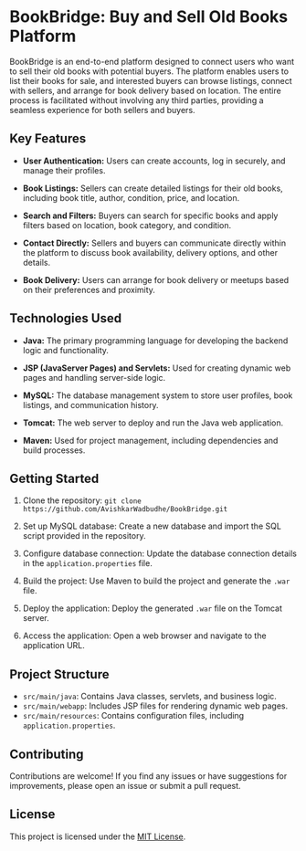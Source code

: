 # BookBridge: Buy and Sell Old Books Platform

BookBridge is an end-to-end platform designed to connect users who want to sell their old books with potential buyers. The platform enables users to list their books for sale, and interested buyers can browse listings, connect with sellers, and arrange for book delivery based on location. The entire process is facilitated without involving any third parties, providing a seamless experience for both sellers and buyers.

## Key Features

- **User Authentication:** Users can create accounts, log in securely, and manage their profiles.

- **Book Listings:** Sellers can create detailed listings for their old books, including book title, author, condition, price, and location.

- **Search and Filters:** Buyers can search for specific books and apply filters based on location, book category, and condition.

- **Contact Directly:** Sellers and buyers can communicate directly within the platform to discuss book availability, delivery options, and other details.

- **Book Delivery:** Users can arrange for book delivery or meetups based on their preferences and proximity.

## Technologies Used

- **Java:** The primary programming language for developing the backend logic and functionality.

- **JSP (JavaServer Pages) and Servlets:** Used for creating dynamic web pages and handling server-side logic.

- **MySQL:** The database management system to store user profiles, book listings, and communication history.

- **Tomcat:** The web server to deploy and run the Java web application.

- **Maven:** Used for project management, including dependencies and build processes.

## Getting Started

1. Clone the repository: `git clone https://github.com/AvishkarWadbudhe/BookBridge.git`

2. Set up MySQL database: Create a new database and import the SQL script provided in the repository.

3. Configure database connection: Update the database connection details in the `application.properties` file.

4. Build the project: Use Maven to build the project and generate the `.war` file.

5. Deploy the application: Deploy the generated `.war` file on the Tomcat server.

6. Access the application: Open a web browser and navigate to the application URL.

## Project Structure

- `src/main/java`: Contains Java classes, servlets, and business logic.
- `src/main/webapp`: Includes JSP files for rendering dynamic web pages.
- `src/main/resources`: Contains configuration files, including `application.properties`.

## Contributing

Contributions are welcome! If you find any issues or have suggestions for improvements, please open an issue or submit a pull request.

## License

This project is licensed under the [MIT License](LICENSE).
